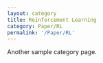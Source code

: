```yaml
---
layout: category
title: Reinforcement Learning
category: Paper/RL
permalink: '/Paper/RL'
---
```


Another sample category page.
